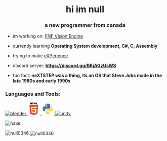<h1 align="center">hi im null</h1>
<h3 align="center">a new programmer from canada</h3>

- im working on: [FNF Vision Engine](https://github.com/null0346/FNF-Vision-Engine)

- currently learning **Operating System development, C#, C, Assembly**

- trying to make [eXPerience](https://github.com/null0346/eXPerience)

- discord server: **https://discord.gg/BKjAGzUsWS**

- fun fact: **neXTSTEP was a thing, its an OS that Steve Jobs made in the late 1980s and early 1990s**

<h3 align="left">Languages and Tools:</h3>
<p align="left"> <a href="https://www.blender.org/" target="_blank" rel="noreferrer"> <img src="https://download.blender.org/branding/community/blender_community_badge_white.svg" alt="blender" width="40" height="40"/> </a> <a href="https://www.w3.org/html/" target="_blank" rel="noreferrer"> <img src="https://raw.githubusercontent.com/devicons/devicon/master/icons/html5/html5-original-wordmark.svg" alt="html5" width="40" height="40"/> </a> <a href="https://www.python.org" target="_blank" rel="noreferrer"> <img src="https://raw.githubusercontent.com/devicons/devicon/master/icons/python/python-original.svg" alt="python" width="40" height="40"/> </a> <a href="https://unity.com/" target="_blank" rel="noreferrer"> <img src="https://www.vectorlogo.zone/logos/unity3d/unity3d-icon.svg" alt="unity" width="40" height="40"/> </a> </p> <img src="https://haxe.org/img/branding/haxe-logo-glyph.png" alt="haxe" width="40" height="40"/>

<p><img align="left" src="https://github-readme-stats.vercel.app/api/top-langs?username=null0346&show_icons=true&locale=en&layout=compact" alt="null0346" /></p>

<p>&nbsp;<img align="center" src="https://github-readme-stats.vercel.app/api?username=null0346&show_icons=true&locale=en" alt="null0346" /></p>

